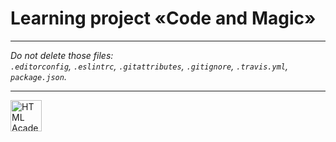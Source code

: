 # Learning project «Code and Magic» 

---

_Do not delete those files:_<br>
_`.editorconfig`, `.eslintrc`, `.gitattributes`, `.gitignore`, `.travis.yml`, `package.json`._

---

<a href="https://htmlacademy.ru/intensive/javascript">
<img align="left" width="50" height="50" title="HTML Academy" src="https://up.htmlacademy.ru/static/img/intensive/javascript/logo-for-github.svg"></a>
